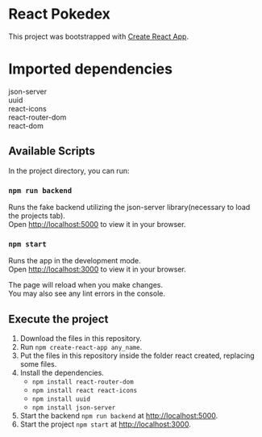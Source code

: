 # React Pokedex

This project was bootstrapped with [Create React App](https://github.com/facebook/create-react-app).

# Imported dependencies
json-server\
uuid\
react-icons\
react-router-dom\
react-dom

## Available Scripts
In the project directory, you can run:

### `npm run backend`
Runs the fake backend utilizing the json-server library(necessary to load the projects tab).\
Open [http://localhost:5000](http://localhost:5000) to view it in your browser.

### `npm start`

Runs the app in the development mode.\
Open [http://localhost:3000](http://localhost:3000) to view it in your browser.

The page will reload when you make changes.\
You may also see any lint errors in the console.

## Execute the project

1. Download the files in this repository.
2. Run `npm create-react-app any_name`.
3. Put the files in this repository inside the folder react created, replacing some files.
4. Install the dependencies.
   * `npm install react-router-dom`
   * `npm install react react-icons`
   * `npm install uuid`
   * `npm install json-server`
5. Start the backend `npm run backend` at [http://localhost:5000](http://localhost:5000).
6. Start the project `npm start` at [http://localhost:3000](http://localhost:3000).


